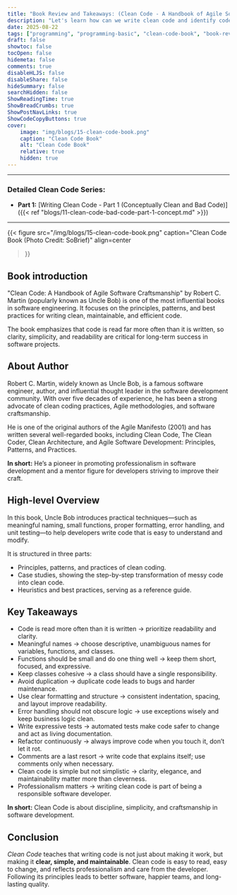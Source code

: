 ```yaml
---
title: "Book Review and Takeaways: (Clean Code - A Handbook of Agile Software Craftmanship)"
description: "Let's learn how can we write clean code and identify code smells or bad code"
date: 2025-08-22
tags: ["programming", "programming-basic", "clean-code-book", "book-review"]
draft: false
showtoc: false
tocOpen: false
hidemeta: false
comments: true
disableHLJS: false
disableShare: false
hideSummary: false
searchHidden: false
ShowReadingTime: true
ShowBreadCrumbs: true
ShowPostNavLinks: true
ShowCodeCopyButtons: true
cover:
    image: "img/blogs/15-clean-code-book.png"
    caption: "Clean Code Book"
    alt: "Clean Code Book"
    relative: true
    hidden: true
---
```


---
### Detailed Clean Code Series:
- **Part 1:** [Writing Clean Code - Part 1 (Conceptually Clean and Bad Code)]({{< ref "blogs/11-clean-code-bad-code-part-1-concept.md" >}})
---

{{< figure
    src="/img/blogs/15-clean-code-book.png"
    caption="Clean Code Book (Photo Credit: SoBrief)"
    align=center
>}}

## Book introduction
"Clean Code: A Handbook of Agile Software Craftsmanship" by Robert C. Martin (popularly known as Uncle Bob) is one of the most influential books in software engineering. It focuses on the principles, patterns, and best practices for writing clean, maintainable, and efficient code.

The book emphasizes that code is read far more often than it is written, so clarity, simplicity, and readability are critical for long-term success in software projects.

## About Author
Robert C. Martin, widely known as Uncle Bob, is a famous software engineer, author, and influential thought leader in the software development community. With over five decades of experience, he has been a strong advocate of clean coding practices, Agile methodologies, and software craftsmanship.

He is one of the original authors of the Agile Manifesto (2001) and has written several well-regarded books, including Clean Code, The Clean Coder, Clean Architecture, and Agile Software Development: Principles, Patterns, and Practices.

**In short:** He’s a pioneer in promoting professionalism in software development and a mentor figure for developers striving to improve their craft.

## High-level Overview
In this book, Uncle Bob introduces practical techniques—such as meaningful naming, small functions, proper formatting, error handling, and unit testing—to help developers write code that is easy to understand and modify.

It is structured in three parts:

- Principles, patterns, and practices of clean coding.
- Case studies, showing the step-by-step transformation of messy code into clean code.
- Heuristics and best practices, serving as a reference guide.

## Key Takeaways
- Code is read more often than it is written → prioritize readability and clarity.
- Meaningful names → choose descriptive, unambiguous names for variables, functions, and classes.
- Functions should be small and do one thing well → keep them short, focused, and expressive.
- Keep classes cohesive → a class should have a single responsibility.
- Avoid duplication → duplicate code leads to bugs and harder maintenance.
- Use clear formatting and structure → consistent indentation, spacing, and layout improve readability.
- Error handling should not obscure logic → use exceptions wisely and keep business logic clean.
- Write expressive tests → automated tests make code safer to change and act as living documentation.
- Refactor continuously → always improve code when you touch it, don’t let it rot.
- Comments are a last resort → write code that explains itself; use comments only when necessary.
- Clean code is simple but not simplistic → clarity, elegance, and maintainability matter more than cleverness.
- Professionalism matters → writing clean code is part of being a responsible software developer.

**In short:** Clean Code is about discipline, simplicity, and craftsmanship in software development.

## Conclusion
*Clean Code* teaches that writing code is not just about making it work, but making it **clear, simple, and maintainable**. Clean code is easy to read, easy to change, and reflects professionalism and care from the developer. Following its principles leads to better software, happier teams, and long-lasting quality.
